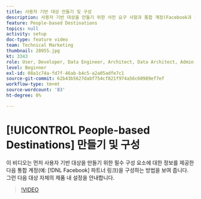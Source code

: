 ```yaml
---
title: 사용자 기반 대상 만들기 및 구성
description: 사용자 기반 대상을 만들기 위한 사전 요구 사항과 통합 계정(Facebook과 같은 파트너에 대한 링크)을 구성하는 방법에 대해 알아봅니다. 대상 자체의 제품 내 설정에 대해 알아봅니다.
feature: People-based Destinations
topics: null
activity: setup
doc-type: feature video
team: Technical Marketing
thumbnail: 28955.jpg
kt: 3343
role: User, Developer, Data Engineer, Architect, Data Architect, Admin, Leader
level: Beginner
exl-id: 08a1c74a-fd7f-46ab-b4c5-a2a05adfe7c1
source-git-commit: 62b43b5627dabf754cf821f974a56c60989ef7ef
workflow-type: tm+mt
source-wordcount: '83'
ht-degree: 0%

---
```


# [!UICONTROL People-based Destinations] 만들기 및 구성

이 비디오는 먼저 사용자 기반 대상을 만들기 위한 필수 구성 요소에 대한 정보를 제공한 다음 통합 계정(예: [!DNL Facebook] 파트너 링크)을 구성하는 방법을 보여 줍니다. 그런 다음 대상 자체의 제품 내 설정을 안내합니다.

>[!VIDEO](https://video.tv.adobe.com/v/28955/?quality=12)
